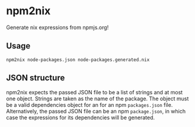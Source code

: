 npm2nix
=======

Generate nix expressions from npmjs.org!


Usage
-----

`npm2nix node-packages.json node-packages.generated.nix`


JSON structure
--------------

npm2nix expects the passed JSON file to be a list of strings and at most one
object. Strings are taken as the name of the package. The object must be
a valid dependencies object for an for an npm `packages.json` file.
Alternatively, the passed JSON file can be an npm `package.json`, in which
case the expressions for its dependencies will be generated.
